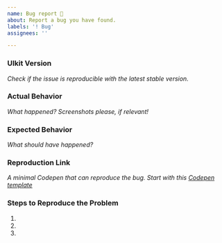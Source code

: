 ```yaml
---
name: Bug report 🐛
about: Report a bug you have found.
labels: '! Bug'
assignees: ''

---
```


<!--
Before opening a new issue:
1. Search if someone else has already opened a similar issue: https://github.com/uikit/uikit/issues?q=is%3Aissue&utf8=✓
2. If you need help, there are few places to start:
  - Search our public documentation: https://getuikit.com/docs
  - Ask the community in the Discord chat: https://discord.gg/NEt4Pv7
  - Look for an answer on Stack Overflow: https://stackoverflow.com/questions/ask?tags=getuikit
-->

### UIkit Version
*Check if the issue is reproducible with the latest stable version.*

### Actual Behavior
*What happened? Screenshots please, if relevant!*

### Expected Behavior
*What should have happened?*

### Reproduction Link
*A minimal Codepen that can reproduce the bug. Start with this [Codepen template](http://codepen.io/anon/pen/XMpryM)*

### Steps to Reproduce the Problem

1.
2.
3.